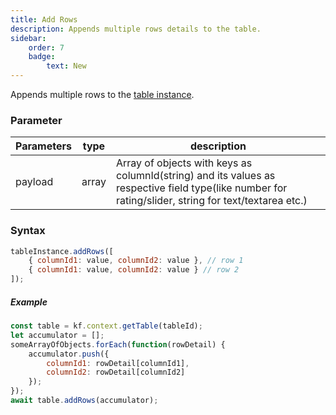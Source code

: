 ```yaml
---
title: Add Rows
description: Appends multiple rows details to the table.
sidebar:
    order: 7
    badge:
        text: New
---
```


Appends multiple rows to the [table instance](/lcnc-sdk-js/form/gettable/).

### Parameter

| Parameters | type  | description                                                                                                                                          |
| ---------- | ----- | ---------------------------------------------------------------------------------------------------------------------------------------------------- |
| payload    | array | Array of objects with keys as columnId(string) and its values as respective field type(like number for rating/slider, string for text/textarea etc.) |

### Syntax

```js
tableInstance.addRows([
	{ columnId1: value, columnId2: value }, // row 1
	{ columnId1: value, columnId2: value } // row 2
]);
```

##### Example
```js
const table = kf.context.getTable(tableId);
let accumulator = [];
someArrayOfObjects.forEach(function(rowDetail) {
    accumulator.push({
        columnId1: rowDetail[columnId1], 
        columnId2: rowDetail[columnId2]
    });
});
await table.addRows(accumulator);
```
